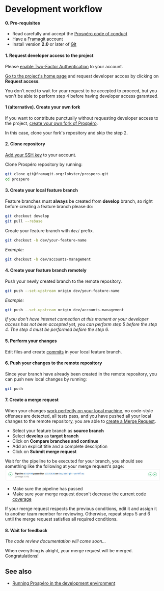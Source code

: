 # Development workflow

#### 0. Pre-requisites

- Read carefully and accept the [Prospéro code of conduct](../CODE_OF_CONDUCT.md)
- Have a [Framagit](https://framagit.org/) account
- Install version **2.0** or later of [Git](https://git-scm.com/downloads)

#### 1. Request developer access to the project

Please [enable Two-Factor Authentication](https://framagit.org/profile/two_factor_auth) to your account.

[Go to the project's home page](https://framagit.org/lobster/prospero) and request developer accces by clicking on **Request access**.

You don't need to wait for your request to be accepted to proceed, but you won't be able to perform step 4 before having developer access garanteed.

#### 1 (alternative). Create your own fork

If you want to contribute punctually without requesting developer access to the project, [create your own fork of Prospéro](https://framagit.org/lobster/prospero/-/forks/new).

In this case, clone your fork's repository and skip the step 2.

#### 2. Clone repository

[Add your SSH key](https://framagit.org/profile/keys) to your account.

Clone Prospéro repository by running:

```sh
git clone git@framagit.org:lobster/prospero.git
cd prospero
```

#### 3. Create your local feature branch

Feature branches must **always** be created from **develop** branch, so right before creating a feature branch please do:

```sh
git checkout develop
git pull --rebase
```

Create your feature branch with `dev/` prefix.

```sh
git checkout -b dev/your-feature-name
```

_Example:_

```sh
git checkout -b dev/accounts-management
```

#### 4. Create your feature branch remotely

Push your newly created branch to the remote repository.

```sh
git push --set-upstream origin dev/your-feature-name
```

_Example:_

```sh
git push --set-upstream origin dev/accounts-management
```

_If you don't have internet connection at this moment or your developer access has not been accepted yet, you can perform step 5 before the step 4. The step 4 must be performed before the step 6._

#### 5. Perform your changes

Edit files and create [commits](https://git-scm.com/docs/git-commit) in your local feature branch.

#### 6. Push your changes to the remote repository

Since your branch have already been created in the remote repository, you can push new local changes by running:

```sh
git push
```

#### 7. Create a merge request

When your changes [work perfectly on your local machine](running_prospero_in_the_development_environment.md), no code-style offenses are detected, all tests pass, and you have pushed all your local changes to the remote repository, you are able to [create a Merge Request](https://framagit.org/lobster/prospero/merge_requests/new).

- Select your feature branch as **source branch**
- Select **develop** as **target branch**
- Click on **Compare branches and continue**
- Add an explicit title and a complete description
- Click on **Submit merge request**

Wait for the pipeline to be executed for your branch, you should see something like the following at your merge request's page:
![](merge-request-pipeline.jpg)

- Make sure the pipeline has passed
- Make sure your merge request doesn't decrease the [current code coverage](https://lobster.frama.io/prospero/coverage)

If your merge request respects the previous conditions, edit it and assign it to another team member for reviewing. Otherwise, repeat steps 5 and 6 until the merge request satisfies all required conditions.

#### 8. Wait for feedback

_The code review documentation will come soon..._

When everything is alright, your merge request will be merged. Congratulations!

## See also
- [Running Prospéro in the development environment](running_prospero_in_the_development_environment.md)
